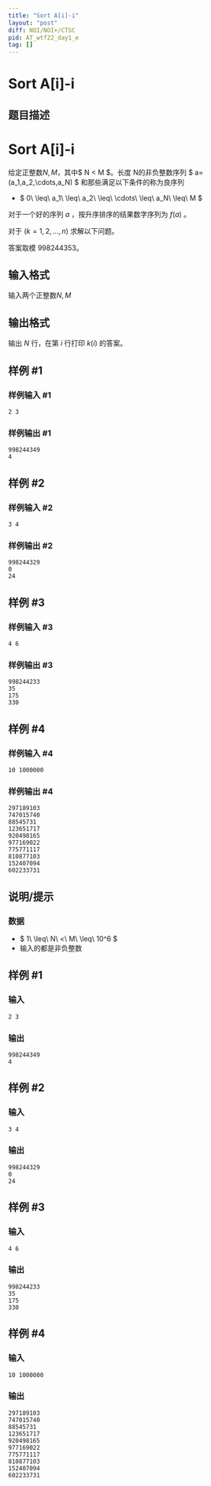 ```yaml
---
title: "Sort A[i]-i"
layout: "post"
diff: NOI/NOI+/CTSC
pid: AT_wtf22_day1_e
tag: []
---
```


# Sort A[i]-i

## 题目描述

# Sort A[i]-i

给定正整数$N,M$，其中$ N < M $。长度 
N的非负整数序列 $ a=(a_1,a_2,\cdots,a_N) $ 和那些满足以下条件的称为良序列

- $ 0\ \leq\ a_1\ \leq\ a_2\ \leq\ \cdots\ \leq\ a_N\ \leq\ M $

对于一个好的序列 $a$ ，按升序排序的结果数字序列为 $f(a)$ 。


对于 $(k=1,2,...,n)$ 求解以下问题。

答案取模 $998244353$。

## 输入格式

输入两个正整数$N,M$

## 输出格式

输出 $N$ 行，在第 $i$ 行打印 $k(i)$ 的答案。

## 样例 #1

### 样例输入 #1

```
2 3
```

### 样例输出 #1

```
998244349
4
```

## 样例 #2

### 样例输入 #2

```
3 4
```

### 样例输出 #2

```
998244329
0
24
```

## 样例 #3

### 样例输入 #3

```
4 6
```

### 样例输出 #3

```
998244233
35
175
330
```

## 样例 #4

### 样例输入 #4

```
10 1000000
```

### 样例输出 #4

```
297189103
747015740
88545731
123651717
920498165
977169022
775771117
810877103
152407094
602233731
```

## 说明/提示

### 数据

- $ 1\ \leq\ N\ <\ M\ \leq\ 10^6 $
- 输入的都是非负整数

## 样例 #1

### 输入

```
2 3
```

### 输出

```
998244349
4
```

## 样例 #2

### 输入

```
3 4
```

### 输出

```
998244329
0
24
```

## 样例 #3

### 输入

```
4 6
```

### 输出

```
998244233
35
175
330
```

## 样例 #4

### 输入

```
10 1000000
```

### 输出

```
297189103
747015740
88545731
123651717
920498165
977169022
775771117
810877103
152407094
602233731
```

